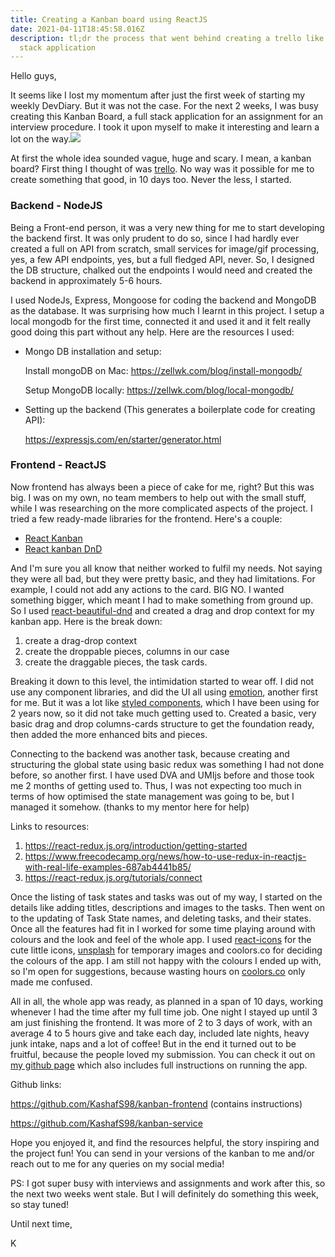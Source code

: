 ```yaml
---
title: Creating a Kanban board using ReactJS
date: 2021-04-11T18:45:58.016Z
description: tl;dr the process that went behind creating a trello like full
  stack application
---
```

Hello guys,

It seems like I lost my momentum after just the first week of starting my weekly DevDiary. But it was not the case. For the next 2 weeks, I was busy creating this Kanban Board, a full stack application for an assignment for an interview procedure. I took it upon myself to make it interesting and learn a lot on the way.![](https://cdn.buymeacoffee.com/uploads/project_updates/2021/04/30973014948bd5e74bf047bc7d0bdff3.png)

At first the whole idea sounded vague, huge and scary. I mean, a kanban board? First thing I thought of was [trello](https://trello.com/). No way was it possible for me to create something that good, in 10 days too. Never the less, I started.

### Backend - NodeJS

Being a Front-end person, it was a very new thing for me to start developing the backend first. It was only prudent to do so, since I had hardly ever created a full on API from scratch, small services for image/gif processing, yes, a few API endpoints, yes, but a full fledged API, never. So, I designed the DB structure, chalked out the endpoints I would need and created the backend in approximately 5-6 hours.

I used NodeJs, Express, Mongoose for coding the backend and MongoDB as the database. It was surprising how much I learnt in this project. I setup a local mongodb for the first time, connected it and used it and it felt really good doing this part without any help. Here are the resources I used:

* Mongo DB installation and setup:

  Install mongoDB on Mac: <https://zellwk.com/blog/install-mongodb/>

  Setup MongoDB locally: <https://zellwk.com/blog/local-mongodb/>
* Setting up the backend (This generates a boilerplate code for creating API):

  <https://expressjs.com/en/starter/generator.html>

### Frontend - ReactJS

Now frontend has always been a piece of cake for me, right? But this was big. I was on my own, no team members to help out with the small stuff, while I was researching on the more complicated aspects of the project. I tried a few ready-made libraries for the frontend. Here's a couple:

* [React Kanban](< https://www.npmjs.com/package/@lourenci/react-kanban>)
* [React kanban DnD](https://github.com/lucasbesen/react-kanban-dnd)

And I'm sure you all know that neither worked to fulfil my needs. Not saying they were all bad, but they were pretty basic, and they had limitations. For example, I could not add any actions to the card. BIG NO. I wanted something bigger, which meant I had to make something from ground up. So I used [react-beautiful-dnd](https://www.npmjs.com/package/react-beautiful-dnd) and created a drag and drop context for my kanban app. Here is the break down:

1. create a drag-drop context
2. create the droppable pieces, columns in our case
3. create the draggable pieces, the task cards.

Breaking it down to this level, the intimidation started to wear off. I did not use any component libraries, and did the UI all using [emotion](https://www.npmjs.com/package/emotion), another first for me. But it was a lot like [styled components](https://github.com/styled-components), which I have been using for 2 years now, so it did not take much getting used to. Created a basic, very basic drag and drop columns-cards structure to get the foundation ready, then added the more enhanced bits and pieces.

Connecting to the backend was another task, because creating and structuring the global state using basic redux was something I had not done before, so another first. I have used DVA and UMIjs before and those took me 2 months of getting used to. Thus, I was not expecting too much in terms of how optimised the state management was going to be, but I managed it somehow. (thanks to my mentor here for help)

Links to resources:

1. <https://react-redux.js.org/introduction/getting-started>
2. <https://www.freecodecamp.org/news/how-to-use-redux-in-reactjs-with-real-life-examples-687ab4441b85/>
3. <https://react-redux.js.org/tutorials/connect>

Once the listing of task states and tasks was out of my way, I started on the details like adding titles, descriptions and images to the tasks. Then went on to the updating of Task State names, and deleting tasks, and their states. Once all the features had fit in I worked for some time playing around with colours and the look and feel of the whole app. I used [react-icons](https://reacticon.org/) for the cute little icons, [unsplash](https://unsplash.com) for temporary images and coolors.co for deciding the colours of the app. I am still not happy with the colours I ended up with, so I'm open for suggestions, because wasting hours on [coolors.co](https://coolors.co/generate) only made me confused.

All in all, the whole app was ready, as planned in a span of 10 days, working whenever I had the time after my full time job. One night I stayed up until 3 am just finishing the frontend. It was more of 2 to 3 days of work, with an average 4 to 5 hours give and take each day, included late nights, heavy junk intake, naps and a lot of coffee! But in the end it turned out to be fruitful, because the people loved my submission. You can check it out on [my github page](https://github.com/KashafS98/) which also includes full instructions on running the app.

Github links:

<https://github.com/KashafS98/kanban-frontend> (contains instructions)

<https://github.com/KashafS98/kanban-service>

Hope you enjoyed it, and find the resources helpful, the story inspiring and the project fun! You can send in your versions of the kanban to me and/or reach out to me for any queries on my social media!

PS: I got super busy with interviews and assignments and work after this, so the next two weeks went stale. But I will definitely do something this week, so stay tuned!

Until next time,

K
